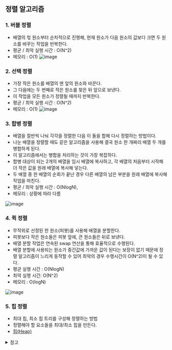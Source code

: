 ## 정렬 알고리즘
### 1. 버블 정렬
- 배열의 첛 원소부터 순차적으로 진행해, 현재 원소가 다음 원소의 값보다 크면 두 원소를 바꾸는 작업을 반복한다.
- 평균 / 최악 실행 시간 : O(N^2)
- 메모리 : O(1)
![image](https://user-images.githubusercontent.com/61968474/153554342-ffcfeca6-1b19-4241-9627-88d27b5fc787.png)


### 2. 선택 정렬
- 가장 작은 원소를 배열의 맨 앞의 원소와 바꾼다.
- 그 다음에는 두 번째로 작은 원소를 찾은 뒤 앞으로 보낸다.
- 이 작업을 모든 원소가 정렬될 때까지 반복한다.
- 평균 / 최악 실행 시간 : O(N^2)
- 메모리 : O(1)
![image](https://user-images.githubusercontent.com/61968474/153554231-1fa92545-05b5-4a56-9636-f4f651e5d355.png)

### 3. 합병 정렬
- 배열을 절반씩 나눠 각각을 정렬한 다음 이 둘을 합해 다시 정렬하는 방법이다.
- 나눈 배열을 정렬할 때도 같은 알고리즘을 사용해 결국 원소 한 개짜리 배열 두 개를 병합하게 된다.
- 이 알고리즘에서는 병합을 처리하는 것이 가장 복잡하다.
- 합병 대상이 되는 2개의 배열을 임시 배열에 복사하고, 각 배열의 처음부터 시작해 더 작은 값을 원래 배열에 복사해 넣는다.
- 두 배열 중 한 배열의 순회가 끝난 경우 다른 배열의 남은 부분을 원래 배열에 복사해 작업을 마친다.
- 평균 / 최악 실행 시간 : O(NlogN),
- 메모리 : 상황에 따라 다름

![image](https://user-images.githubusercontent.com/61968474/153554108-2768af22-2f1d-4209-bcbd-2340aa758e33.png)


### 4. 퀵 정렬
- 무작위로 선정된 한 원소(피봇)를 사용해 배열을 분할한다.
- 피봇보다 작은 원소들은 피봇 앞에, 큰 원소들은 뒤로 보낸다.
- 배열 분할 작업은 연속된 swap 연산을 통해 효율적으로 수행된다.
- 배열 분할에 사용되는 원소가 중간값에 가까운 값이 된다는 보장이 없기 때문에 정렬  알고리즘이 느리게 동작할 수 있어 최악의 경우 수행시간이 O(N^2)이 될 수 있다.
- 평균 실행 시간 : O(NlogN)
- 최악 실행 시간: O(N^2)
- 메모리 : O(logN)


![image](https://user-images.githubusercontent.com/61968474/153553372-66c44bd6-ebb6-44ff-8c21-e2306470f951.png)


### 5. 힙 정렬
- 최대 힙, 최소 힙 트리를 구성해 정렬하는 방법
- 정렬해야 할 요소들을 최대/최소 힙을 만든다.
- [힙(Heap)](https://github.com/ahnsoheee/TIL/blob/master/Data%20structure/Heap.md)

<details>
<summary>참고</summary>

- https://gmlwjd9405.github.io/2018/05/06/algorithm-bubble-sort.html
- https://gmlwjd9405.github.io/2018/05/06/algorithm-selection-sort.html
- https://gmlwjd9405.github.io/2018/05/08/algorithm-merge-sort.html
- https://gmlwjd9405.github.io/2018/05/10/algorithm-quick-sort.html

</details>
